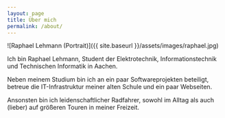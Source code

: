 ```yaml
---
layout: page
title: Über mich
permalink: /about/
---
```


![Raphael Lehmann (Portrait)]({{ site.baseurl }}/assets/images/raphael.jpg)

Ich bin Raphael Lehmann, Student der Elektrotechnik, Informationstechnik und Technischen Informatik in Aachen.

Neben meinem Studium bin ich an ein paar Softwareprojekten beteiligt, betreue die IT-Infrastruktur meiner alten Schule und ein paar Webseiten.

Ansonsten bin ich leidenschaftlicher Radfahrer, sowohl im Alltag als auch (lieber) auf größeren Touren in meiner Freizeit.

